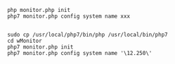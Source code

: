 		php monitor.php init
		php7 monitor.php config system name xxx


		sudo cp /usr/local/php7/bin/php /usr/local/bin/php7
		cd wMonitor	
		php7 monitor.php init
		php7 monitor.php config system name '\12.250\'

